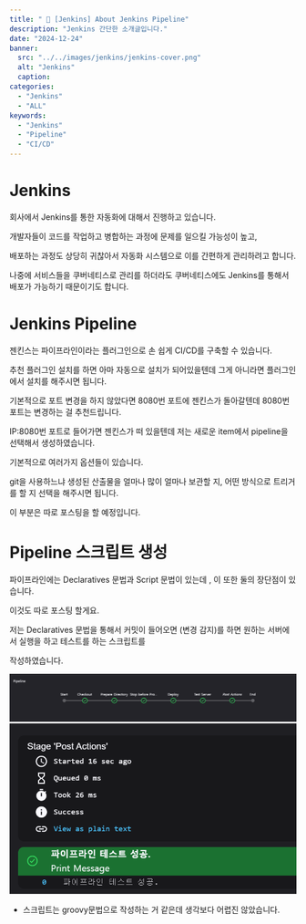 ```yaml
---
title: " 💬 [Jenkins] About Jenkins Pipeline"
description: "Jenkins 간단한 소개글입니다."
date: "2024-12-24"
banner:
  src: "../../images/jenkins/jenkins-cover.png"
  alt: "Jenkins"
  caption: 
categories:
  - "Jenkins"
  - "ALL"
keywords:
  - "Jenkins"
  - "Pipeline"
  - "CI/CD"
---
```


# Jenkins 

회사에서 Jenkins를 통한 자동화에 대해서 진행하고 있습니다.

개발자들이 코드를 작업하고 병합하는 과정에 문제를 일으킬 가능성이 높고, 

배포하는 과정도 상당히 귀찮아서 자동화 시스템으로 이를 간편하게 관리하려고 합니다.

나중에 서비스들을 쿠버네티스로 관리를 하더라도 쿠버네티스에도 Jenkins를 통해서 배포가 가능하기 때문이기도 합니다.

# Jenkins Pipeline

젠킨스는 파이프라인이라는 플러그인으로 손 쉽게 CI/CD를 구축할 수 있습니다.

추천 플러그인 설치를 하면 아마 자동으로 설치가 되어있을텐데 그게 아니라면 플러그인에서 설치를 해주시면 됩니다.

기본적으로 포트 변경을 하지 않았다면 8080번 포트에 젠킨스가 돌아갈텐데 8080번 포트는 변경하는 걸 추천드립니다.

IP:8080번 포트로 들어가면 젠킨스가 떠 있을텐데 저는 새로운 item에서 pipeline을 선택해서 생성하였습니다.

기본적으로 여러가지 옵션들이 있습니다.

git을 사용하느냐 생성된 산출물을 얼마나 많이 얼마나 보관할 지, 어떤 방식으로 트리거를 할 지 선택을 해주시면 됩니다.

이 부분은 따로 포스팅을 할 예정입니다.

# Pipeline 스크립트 생성

파이프라인에는 Declaratives 문법과 Script 문법이 있는데 , 이 또한 둘의 장단점이 있습니다.

이것도 따로 포스팅 할게요.

저는 Declaratives 문법을 통해서 커밋이 들어오면 (변경 감지)를 하면 원하는 서버에서 실행을 하고 테스트를 하는 스크립트를 

작성하였습니다.

<img src="https://raw.githubusercontent.com/jms0522/jms0522.github.io/main/content/images/jenkins/jenkins-pl.png" alt="Pipeline" width="600" height="auto">

<img src="https://raw.githubusercontent.com/jms0522/jms0522.github.io/main/content/images/jenkins/success.png" alt="result" width="600" height="auto">


- 스크립트는 groovy문법으로 작성하는 거 같은데 생각보다 어렵진 않았습니다.


